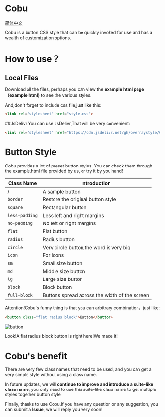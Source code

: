 # Cobu
[简体中文](Zh-Hans.md)

Cobu is a button CSS style that can be quickly invoked for use and has a wealth of customization options.

# How to use？
## Local Files
Download all the files, perhaps you can view the **example html page（example.html)** to see the various styles.

And,don't forget to include css file,just like this:

```html
<link rel="stylesheet" href="style.css">
```

##JsDelivr
You can use JsDelivr,That will be very convenient:
```html
<linl rel="stylesheet" href="https://cdn.jsdelivr.net/gh/overraystyle/Cobu@latest/style.css">
```

# Button Style
Cobu provides a lot of preset button styles. You can check them through the example.html file provided by us, or try it by you hand!

|Class Name|Introduction|
|----|----|
| / |A sample button|
|`border`|Restore the original button style|
|`square`|Rectangular button|
|`less-padding`|Less left and right margins|
|`no-padding`|No left or right margins|
|`flat`|Flat button|
|`radius`|Radius button|
|`circle`|Very circle button,the word is very big|
|`icon`|For icons|
|`sm`|Small size button|
|`md`|Middle size button|
|`lg`|Large size button|
|`block`|Block button|
|`full-block`|Buttons spread across the width of the screen|

Attention!Cobu's funny thing
is that you can arbitrary combination，just like:
```html
<button class="flat radius block">Button</button>
```
![button](flat_button.jpg)

Look!A flat radius block button is right here!We made it!

# Cobu's benefit
There are very few class names that need to be used, and you can get a very simple style without using a class name.

In future updates, we will **continue to improve and introduce a suite-like class name**, you only need to use this suite-like class name to get multiple styles together button style

Finally, thanks to use Cobu.If you have any question or any suggestion, you can submit a **Issue**, we will reply you very soon!
